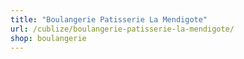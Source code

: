 ```yaml
---
title: "Boulangerie Patisserie La Mendigote"
url: /cublize/boulangerie-patisserie-la-mendigote/
shop: boulangerie
---
```

